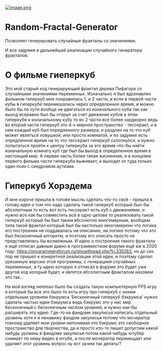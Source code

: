 [![image.png](https://i.postimg.cc/J0Gjpq0B/image.png)](https://postimg.cc/8fgF5Lh1)
# Random-Fractal-Generator
Позволяет генерировать случайные фракталы со значениями.

И все задумке в дальнейшей реализации случайного генератора фракталов.

# О фильме гиеперкуб
Это мой старый код генерирующий фрактал дерева Пифагора со случайными значениями переменных. Изначально я был вдохнавлен фильмом гиперкуб мне понравилась 1, и 2 части, и если в первой части кубы в гиперкубе перемешались через определенное время, и можно было бы по сути вообще не двигаться из изначального куба так как выход всеравно был бы открыт за счет движения кубов в этом гиперкубе к изначальному кубу то во 2 части все более хардкорно ведь во второй части гиперкуб это 4-х мерное пространство - тессеракт, и в нем каждый куб был опредленного размера, и раздлен на то что куб может являться ловушкой, или просто комнатой, и по задумке есть опредленное время на то что тессеракт гиперкуб схлопнулся, и нужно попытаться пройти к центру гиперкуба за это время что-бы найти изначальную комнату куб где был бы выход в определенное время в настоящий мир. А первая часть более такая жизненная, и в концовке первого фильма части гиперкуба выживает, и выходит от туда только один псих с синдромом аутизма. 

# Гиперкуб Хорэдема
И мне короче пришла в голове мысль сделать что-то своё - пришла в голову идея о том что надо сделать такой гиперкуб который был-бы абсолютным то есть вот есть тиссеракт есть куб с движениями, и нужно все как бы совместить всё в одно целове то реализовать такой гиперкуб который бы был таким абсолютно многомерным, вообщем типа такой фрактал который был бы настолько многомеренн что логика его построения не поддавалась ни описанию, ни логике потому что это был бесконечный алгоритм, и поэтому его описать просто не представлялась бы возможным. И идею о построения такого фрактала я ещё отписал давным давно в программистком форуме ещё аж в 2020 году: https://programmersforum.ru/showthread.php?t=335263, но до сих пор не пришел к конкретной реализации этой идеи, и поэтому сделал урезанную версию этой программы, с генерацией случайных переменных, а ту идею которую я отписал в форуме это будет уже другой код который будет, и являтся абсолютным фракталом назовем это так... 

На мой взгляд неплохо было бы создать такую компьютерную FPS игру в который бы все это было то есть игру про гиперкуб с неким отдельным уровнем бэкрумса 'Бесконечный гиперкуб бэкрумса' нужно сделать частью идеи бэкрумса ведь бэкрумс это у нас мир бесконечный с бесконечным числом уровней, и нужно как-бы расширять эту идею. Где-то на фандоме закулисья написать отдельный уровень хотя я и ненавижу фандом закулисья потому что мочератор говноед удаляет мои уровни непонимая что бэкрумс это свободное пространство для творчества, да и просто кто-то пишет допустим какой нибудь уровень в фандоме закулисья потом какой нибудь ютубер снимает по нему видео в ютубе, и после мочератор перемещает или удаляет этот уровень вопрос ну вот зачем так делать!? 
